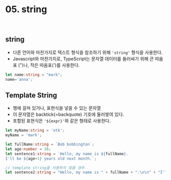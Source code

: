 # 05. string

<br>

## string
- 다른 언어와 마찬가지로 텍스트 형식을 참조하기 위해 `'string'` 형식을 사용한다.
- Javascript와 마찬가지로, TypeScript는 문자열 데이터를 둘러싸기 위해 큰 따옴표 (")나, 작은 따옴표(')를 사용한다.

```ts
let name:string = "mark";
name='anna';
```

## Template String

- 행에 걸쳐 있거나, 표현식을 넣을 수 있는 문자열
- 이 문자열은 backtick(=backquote) 기호에 둘러쌓여 있다.
- 포함된 표현식은 `'${expr}'`와 같은 형태로 사용한다.

```ts
let myName:string = 'otk';
myName = 'mark';

let fullName:string = `Bob bobbington`;
let age:number = 38;
let sentence1:string = `Hello, my name is ${fullName}.
I'll be ${age+1} years old next month.`;

// template string을 사용하지 않을 경우
let sentence2:string = "Hello, my name is " + fullName + ".\n\n" + "I'll be " + (age+1) + "years old next month.";
```

<br>
